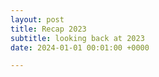 ```yaml
---
layout: post
title: Recap 2023
subtitle: looking back at 2023
date: 2024-01-01 00:01:00 +0000

---
```


